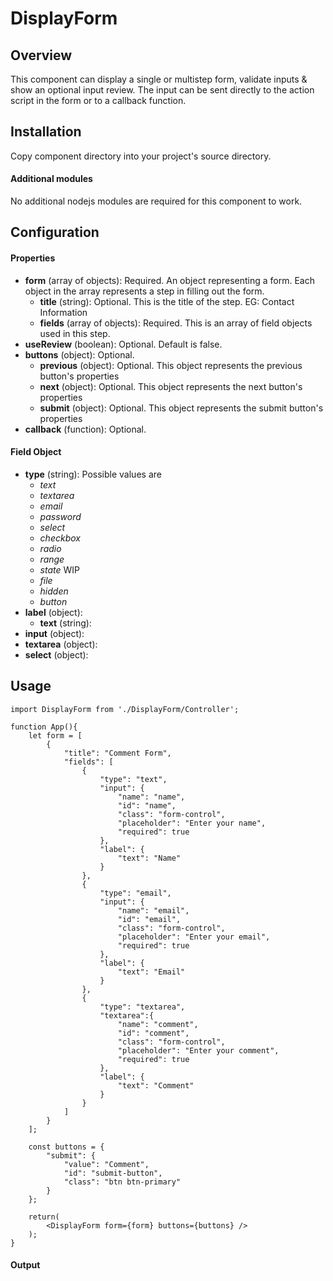 # DisplayForm

## Overview
This component can display a single or multistep form, validate inputs & show an optional input review.  The input can be sent directly to the action script in the form or to a callback function.

## Installation
Copy component directory into your project's source directory.

#### Additional modules
No additional nodejs modules are required for this component to work.

## Configuration

#### Properties

- **form** (array of objects): Required.  An object representing a form.  Each object in the array represents a step in filling out the form.
    - **title** (string): Optional.  This is the title of the step.  EG: Contact Information
    - **fields** (array of objects): Required.  This is an array of field objects used in this step.
- **useReview** (boolean): Optional.  Default is false.
- **buttons** (object): Optional.
    - **previous** (object): Optional.  This object represents the previous button's properties
    - **next** (object): Optional.  This object represents the next button's properties
    - **submit** (object): Optional.  This object represents the submit button's properties
- **callback** (function): Optional.

#### Field Object
- **type** (string): Possible values are
    - *text*
    - *textarea*
    - *email*
    - *password*
    - *select*
    - *checkbox*
    - *radio*
    - *range*
    - *state* WIP
    - *file*
    - *hidden*
    - *button* 
- **label** (object):
    - **text** (string):
- **input** (object):
- **textarea** (object):
- **select** (object):
## Usage
```
import DisplayForm from './DisplayForm/Controller';

function App(){
    let form = [
        {
            "title": "Comment Form",
            "fields": [
                {
                    "type": "text",
                    "input": {
                        "name": "name",
                        "id": "name",
                        "class": "form-control",
                        "placeholder": "Enter your name",
                        "required": true
                    },
                    "label": {
                        "text": "Name"
                    }
                },
                {
                    "type": "email",
                    "input": {
                        "name": "email",
                        "id": "email",
                        "class": "form-control",
                        "placeholder": "Enter your email",
                        "required": true
                    },
                    "label": {
                        "text": "Email"
                    }
                },
                {
                    "type": "textarea",
                    "textarea":{
                        "name": "comment",
                        "id": "comment",
                        "class": "form-control",
                        "placeholder": "Enter your comment",
                        "required": true
                    },
                    "label": {
                        "text": "Comment"
                    }
                }
            ]
        }						
    ];

    const buttons = {
        "submit": {
            "value": "Comment",
            "id": "submit-button",
            "class": "btn btn-primary"
        }
    };

    return(
        <DisplayForm form={form} buttons={buttons} />
    );
}

```
#### Output